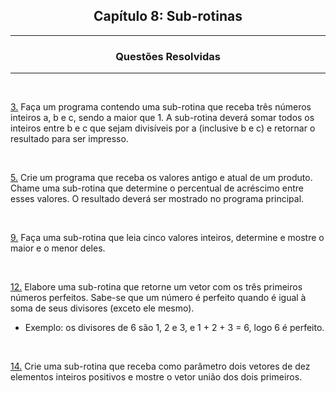 <h2 align="center">Capítulo 8: Sub-rotinas </h2>

<hr>

<div align="center">

  ### Questões Resolvidas
  
</div>

<hr>


<br>

[3.](https://github.com/ArthurDevA/DisciplinaPOO2023.2/blob/main/Lista03/CAP08/Q03R/src/br/edu/principal/Principal.java) Faça um programa contendo uma sub-rotina que receba três números inteiros a, b e c, sendo a maior que 1. A sub-rotina deverá somar todos os inteiros entre b e c que sejam divisíveis por a (inclusive b e c) e retornar o resultado para ser impresso.

<br>

[5.](https://github.com/ArthurDevA/DisciplinaPOO2023.2/blob/main/Lista03/CAP08/Q05R/src/br/edu/principal/Principal.java) Crie um programa que receba os valores antigo e atual de um produto. Chame uma sub-rotina que determine o percentual de acréscimo entre esses valores. O resultado deverá ser mostrado no programa principal.

<br>

[9.](https://github.com/ArthurDevA/DisciplinaPOO2023.2/blob/main/Lista03/CAP08/Q09R/src/br/edu/principal/Principal.java) Faça uma sub-rotina que leia cinco valores inteiros, determine e mostre o maior e o menor deles.

<br>

[12.](https://github.com/ArthurDevA/DisciplinaPOO2023.2/blob/main/Lista03/CAP08/Q12R/src/br/edu/principal/Principal.java) Elabore uma sub-rotina que retorne um vetor com os três primeiros números perfeitos. Sabe-se que um número é perfeito quando é igual à soma de seus divisores (exceto ele mesmo). <br>
- Exemplo: os divisores de 6 são 1, 2 e 3, e 1 + 2 + 3 = 6, logo 6 é perfeito.

<br>

[14.](https://github.com/ArthurDevA/DisciplinaPOO2023.2/blob/main/Lista03/CAP08/Q14R/src/br/edu/principal/Principal.java) Crie uma sub-rotina que receba como parâmetro dois vetores de dez elementos inteiros positivos e mostre o vetor união dos dois primeiros.

<br>

